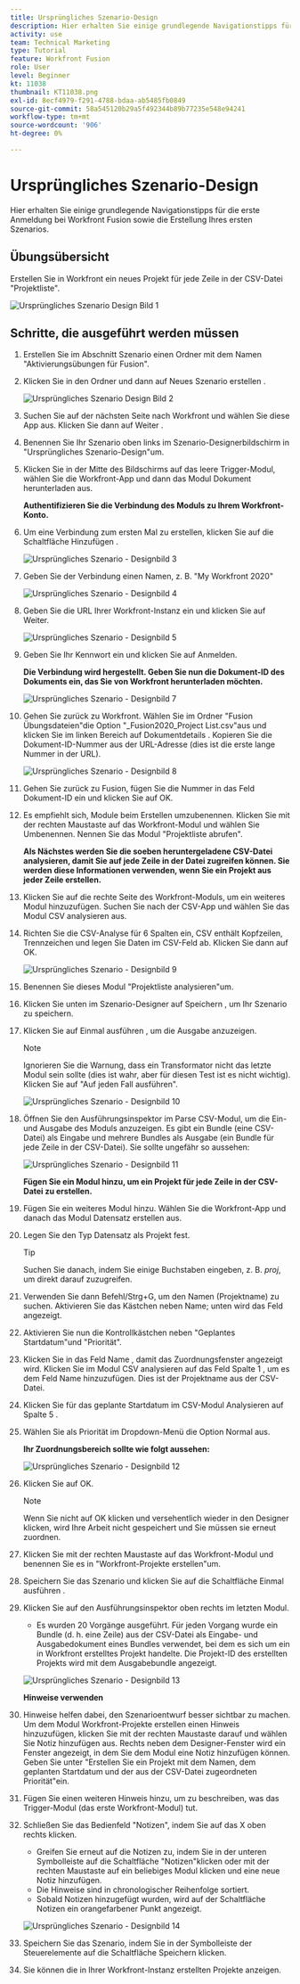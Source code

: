 ```yaml
---
title: Ursprüngliches Szenario-Design
description: Hier erhalten Sie einige grundlegende Navigationstipps für die erste Anmeldung bei Workfront Fusion sowie die Erstellung Ihres ersten Szenarios.
activity: use
team: Technical Marketing
type: Tutorial
feature: Workfront Fusion
role: User
level: Beginner
kt: 11038
thumbnail: KT11038.png
exl-id: 8ecf4979-f291-4788-bdaa-ab5485fb0849
source-git-commit: 58a545120b29a5f492344b89b77235e548e94241
workflow-type: tm+mt
source-wordcount: '906'
ht-degree: 0%

---
```


# Ursprüngliches Szenario-Design

Hier erhalten Sie einige grundlegende Navigationstipps für die erste Anmeldung bei Workfront Fusion sowie die Erstellung Ihres ersten Szenarios.

## Übungsübersicht

Erstellen Sie in Workfront ein neues Projekt für jede Zeile in der CSV-Datei &quot;Projektliste&quot;.

![Ursprüngliches Szenario Design Bild 1](../12-exercises/assets/initial-scenario-design-1.png)

## Schritte, die ausgeführt werden müssen

1. Erstellen Sie im Abschnitt Szenario einen Ordner mit dem Namen &quot;Aktivierungsübungen für Fusion&quot;.
1. Klicken Sie in den Ordner und dann auf Neues Szenario erstellen .

   ![Ursprüngliches Szenario Design Bild 2](../12-exercises/assets/initial-scenario-design-2.png)

1. Suchen Sie auf der nächsten Seite nach Workfront und wählen Sie diese App aus. Klicken Sie dann auf Weiter .
1. Benennen Sie Ihr Szenario oben links im Szenario-Designerbildschirm in &quot;Ursprüngliches Szenario-Design&quot;um.
1. Klicken Sie in der Mitte des Bildschirms auf das leere Trigger-Modul, wählen Sie die Workfront-App und dann das Modul Dokument herunterladen aus.

   **Authentifizieren Sie die Verbindung des Moduls zu Ihrem Workfront-Konto.**

1. Um eine Verbindung zum ersten Mal zu erstellen, klicken Sie auf die Schaltfläche Hinzufügen .

   ![Ursprüngliches Szenario - Designbild 3](../12-exercises/assets/initial-scenario-design-3.png)

1. Geben Sie der Verbindung einen Namen, z. B. &quot;My Workfront 2020&quot;

   ![Ursprüngliches Szenario - Designbild 4](../12-exercises/assets/initial-scenario-design-4.png)

1. Geben Sie die URL Ihrer Workfront-Instanz ein und klicken Sie auf Weiter.

   ![Ursprüngliches Szenario - Designbild 5](../12-exercises/assets/initial-scenario-design-5.png)

1. Geben Sie Ihr Kennwort ein und klicken Sie auf Anmelden.

   **Die Verbindung wird hergestellt. Geben Sie nun die Dokument-ID des Dokuments ein, das Sie von Workfront herunterladen möchten.**

   ![Ursprüngliches Szenario - Designbild 7](../12-exercises/assets/initial-scenario-design-7.png)

1. Gehen Sie zurück zu Workfront. Wählen Sie im Ordner &quot;Fusion Übungsdateien&quot;die Option &quot;_Fusion2020_Project List.csv&quot;aus und klicken Sie im linken Bereich auf Dokumentdetails . Kopieren Sie die Dokument-ID-Nummer aus der URL-Adresse (dies ist die erste lange Nummer in der URL).

   ![Ursprüngliches Szenario - Designbild 8](../12-exercises/assets/initial-scenario-design-8.png)

1. Gehen Sie zurück zu Fusion, fügen Sie die Nummer in das Feld Dokument-ID ein und klicken Sie auf OK.
1. Es empfiehlt sich, Module beim Erstellen umzubenennen. Klicken Sie mit der rechten Maustaste auf das Workfront-Modul und wählen Sie Umbenennen. Nennen Sie das Modul &quot;Projektliste abrufen&quot;.

   **Als Nächstes werden Sie die soeben heruntergeladene CSV-Datei analysieren, damit Sie auf jede Zeile in der Datei zugreifen können. Sie werden diese Informationen verwenden, wenn Sie ein Projekt aus jeder Zeile erstellen.**

1. Klicken Sie auf die rechte Seite des Workfront-Moduls, um ein weiteres Modul hinzuzufügen. Suchen Sie nach der CSV-App und wählen Sie das Modul CSV analysieren aus.
1. Richten Sie die CSV-Analyse für 6 Spalten ein, CSV enthält Kopfzeilen, Trennzeichen und legen Sie Daten im CSV-Feld ab. Klicken Sie dann auf OK.

   ![Ursprüngliches Szenario - Designbild 9](../12-exercises/assets/initial-scenario-design-9.png)

1. Benennen Sie dieses Modul &quot;Projektliste analysieren&quot;um.
1. Klicken Sie unten im Szenario-Designer auf Speichern , um Ihr Szenario zu speichern.
1. Klicken Sie auf Einmal ausführen , um die Ausgabe anzuzeigen.

   >[!NOTE]
   >
   >Ignorieren Sie die Warnung, dass ein Transformator nicht das letzte Modul sein sollte (dies ist wahr, aber für diesen Test ist es nicht wichtig). Klicken Sie auf &quot;Auf jeden Fall ausführen&quot;.

   ![Ursprüngliches Szenario - Designbild 10](../12-exercises/assets/initial-scenario-design-10.png)

1. Öffnen Sie den Ausführungsinspektor im Parse CSV-Modul, um die Ein- und Ausgabe des Moduls anzuzeigen. Es gibt ein Bundle (eine CSV-Datei) als Eingabe und mehrere Bundles als Ausgabe (ein Bundle für jede Zeile in der CSV-Datei). Sie sollte ungefähr so aussehen:

   ![Ursprüngliches Szenario - Designbild 11](../12-exercises/assets/initial-scenario-design-11.png)

   **Fügen Sie ein Modul hinzu, um ein Projekt für jede Zeile in der CSV-Datei zu erstellen.**

1. Fügen Sie ein weiteres Modul hinzu. Wählen Sie die Workfront-App und danach das Modul Datensatz erstellen aus.
1. Legen Sie den Typ Datensatz als Projekt fest.

   >[!TIP]
   >
   >Suchen Sie danach, indem Sie einige Buchstaben eingeben, z. B. *proj*, um direkt darauf zuzugreifen.

1. Verwenden Sie dann Befehl/Strg+G, um den Namen (Projektname) zu suchen. Aktivieren Sie das Kästchen neben Name; unten wird das Feld angezeigt.
1. Aktivieren Sie nun die Kontrollkästchen neben &quot;Geplantes Startdatum&quot;und &quot;Priorität&quot;.
1. Klicken Sie in das Feld Name , damit das Zuordnungsfenster angezeigt wird. Klicken Sie im Modul CSV analysieren auf das Feld Spalte 1 , um es dem Feld Name hinzuzufügen. Dies ist der Projektname aus der CSV-Datei.
1. Klicken Sie für das geplante Startdatum im CSV-Modul Analysieren auf Spalte 5 .
1. Wählen Sie als Priorität im Dropdown-Menü die Option Normal aus.

   **Ihr Zuordnungsbereich sollte wie folgt aussehen:**

   ![Ursprüngliches Szenario - Designbild 12](../12-exercises/assets/initial-scenario-design-12.png)

1. Klicken Sie auf OK.

   >[!NOTE]
   >
   >Wenn Sie nicht auf OK klicken und versehentlich wieder in den Designer klicken, wird Ihre Arbeit nicht gespeichert und Sie müssen sie erneut zuordnen.

1. Klicken Sie mit der rechten Maustaste auf das Workfront-Modul und benennen Sie es in &quot;Workfront-Projekte erstellen&quot;um.
1. Speichern Sie das Szenario und klicken Sie auf die Schaltfläche Einmal ausführen .
1. Klicken Sie auf den Ausführungsinspektor oben rechts im letzten Modul.

   + Es wurden 20 Vorgänge ausgeführt. Für jeden Vorgang wurde ein Bundle (d. h. eine Zeile) aus der CSV-Datei als Eingabe- und Ausgabedokument eines Bundles verwendet, bei dem es sich um ein in Workfront erstelltes Projekt handelte. Die Projekt-ID des erstellten Projekts wird mit dem Ausgabebundle angezeigt.

   ![Ursprüngliches Szenario - Designbild 13](../12-exercises/assets/initial-scenario-design-13.png)

   **Hinweise verwenden**

1. Hinweise helfen dabei, den Szenarioentwurf besser sichtbar zu machen. Um dem Modul Workfront-Projekte erstellen einen Hinweis hinzuzufügen, klicken Sie mit der rechten Maustaste darauf und wählen Sie Notiz hinzufügen aus. Rechts neben dem Designer-Fenster wird ein Fenster angezeigt, in dem Sie dem Modul eine Notiz hinzufügen können. Geben Sie unter &quot;Erstellen Sie ein Projekt mit dem Namen, dem geplanten Startdatum und der aus der CSV-Datei zugeordneten Priorität&quot;ein.
1. Fügen Sie einen weiteren Hinweis hinzu, um zu beschreiben, was das Trigger-Modul (das erste Workfront-Modul) tut.
1. Schließen Sie das Bedienfeld &quot;Notizen&quot;, indem Sie auf das X oben rechts klicken.

   + Greifen Sie erneut auf die Notizen zu, indem Sie in der unteren Symbolleiste auf die Schaltfläche &quot;Notizen&quot;klicken oder mit der rechten Maustaste auf ein beliebiges Modul klicken und eine neue Notiz hinzufügen.
   + Die Hinweise sind in chronologischer Reihenfolge sortiert.
   + Sobald Notizen hinzugefügt wurden, wird auf der Schaltfläche Notizen ein orangefarbener Punkt angezeigt.

   ![Ursprüngliches Szenario - Designbild 14](../12-exercises/assets/initial-scenario-design-14.png)

1. Speichern Sie das Szenario, indem Sie in der Symbolleiste der Steuerelemente auf die Schaltfläche Speichern klicken.
1. Sie können die in Ihrer Workfront-Instanz erstellten Projekte anzeigen.
